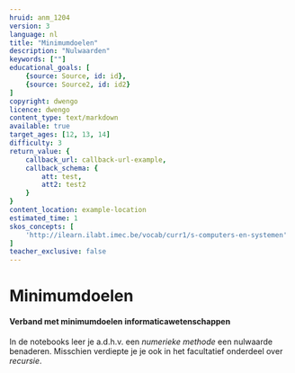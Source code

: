 ```yaml
---
hruid: anm_1204
version: 3
language: nl
title: "Minimumdoelen"
description: "Nulwaarden"
keywords: [""]
educational_goals: [
    {source: Source, id: id}, 
    {source: Source2, id: id2}
]
copyright: dwengo
licence: dwengo
content_type: text/markdown
available: true
target_ages: [12, 13, 14]
difficulty: 3
return_value: {
    callback_url: callback-url-example,
    callback_schema: {
        att: test,
        att2: test2
    }
}
content_location: example-location
estimated_time: 1
skos_concepts: [
    'http://ilearn.ilabt.imec.be/vocab/curr1/s-computers-en-systemen'
]
teacher_exclusive: false
---
```


# Minimumdoelen

#### Verband met minimumdoelen informaticawetenschappen
In de notebooks leer je a.d.h.v. een *numerieke methode* een nulwaarde benaderen. 
Misschien verdiepte je je ook in het facultatief onderdeel over *recursie*.


